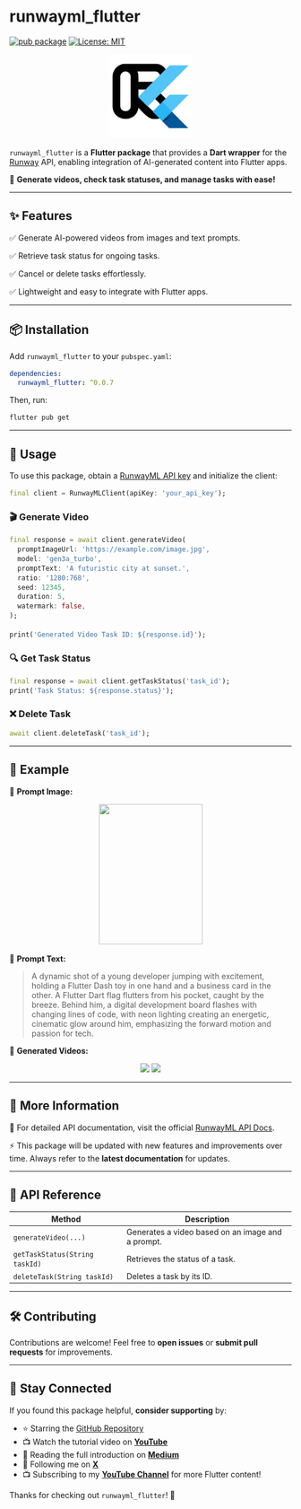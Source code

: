 # runwayml_flutter

[![pub package](https://img.shields.io/pub/v/runwayml_flutter.svg)](https://pub.dev/packages/runwayml_flutter)
<a href="https://opensource.org/licenses/MIT"><img src="https://img.shields.io/badge/license-MIT-purple.svg" alt="License: MIT"></a>

<p align="center">
  <img src="https://raw.githubusercontent.com/FlutterWiz/runwayml_flutter/refs/heads/main/screenshots/logo.png" width="150" height="150">
</p>

`runwayml_flutter` is a **Flutter package** that provides a **Dart wrapper** for the [Runway](https://runwayml.com) API, enabling integration of AI-generated content into Flutter apps.

🚀 **Generate videos, check task statuses, and manage tasks with ease!**

---

## ✨ Features

✅ Generate AI-powered videos from images and text prompts.

✅ Retrieve task status for ongoing tasks.

✅ Cancel or delete tasks effortlessly.

✅ Lightweight and easy to integrate with Flutter apps.

---

## 📦 Installation

Add `runwayml_flutter` to your `pubspec.yaml`:

```yaml
dependencies:
  runwayml_flutter: ^0.0.7
```

Then, run:
```sh
flutter pub get
```

---

## 🚀 Usage

To use this package, obtain a [RunwayML API key](https://dev.runwayml.com) and initialize the client:

```dart
final client = RunwayMLClient(apiKey: 'your_api_key');
```

### 🎬 Generate Video

```dart
final response = await client.generateVideo(
  promptImageUrl: 'https://example.com/image.jpg',
  model: 'gen3a_turbo',
  promptText: 'A futuristic city at sunset.',
  ratio: '1280:768',
  seed: 12345,
  duration: 5,
  watermark: false,
);

print('Generated Video Task ID: ${response.id}');
```

### 🔍 Get Task Status

```dart
final response = await client.getTaskStatus('task_id');
print('Task Status: ${response.status}');
```

### ❌ Delete Task

```dart
await client.deleteTask('task_id');
```

---

## 📌 Example

🔹 **Prompt Image:**
<p align="center">
  <img src="https://github.com/user-attachments/assets/2e6c3da4-2399-47bb-9480-8c2c893b28f2" width="185" height="250">
</p>

🔹 **Prompt Text:**
> A dynamic shot of a young developer jumping with excitement, holding a Flutter Dash toy in one hand and a business card in the other. A Flutter Dart flag flutters from his pocket, caught by the breeze. Behind him, a digital development board flashes with changing lines of code, with neon lighting creating an energetic, cinematic glow around him, emphasizing the forward motion and passion for tech.

🔹 **Generated Videos:**

<p align="center">
  <img src="https://github.com/user-attachments/assets/9bf94f77-5f0a-4a57-8277-e63af818b1d0">
  <img src="https://github.com/user-attachments/assets/6dfea0d2-5df3-47e8-8f1a-df4dda3a7d68">
</p>

---

## 📖 More Information

📌 For detailed API documentation, visit the official [RunwayML API Docs](https://docs.dev.runwayml.com).

⚡ This package will be updated with new features and improvements over time. Always refer to the **latest documentation** for updates.

---

## 📝 API Reference

| Method | Description |
|--------|-------------|
| `generateVideo(...)` | Generates a video based on an image and a prompt. |
| `getTaskStatus(String taskId)` | Retrieves the status of a task. |
| `deleteTask(String taskId)` | Deletes a task by its ID. |

---

## 🛠️ Contributing

Contributions are welcome! Feel free to **open issues** or **submit pull requests** for improvements.

---

## 📢 Stay Connected

If you found this package helpful, **consider supporting** by:
- ⭐ Starring the [GitHub Repository](https://github.com/FlutterWiz/runwayml_flutter)
- 📺 Watch the tutorial video on **[YouTube](https://youtu.be/ocxAs_rwjYg?si=_2wMowKUeXdV4tZu)**
- 📝 Reading the full introduction on **[Medium](https://medium.com/@FlutterWiz/bringing-runway-to-flutter-introducing-runwayml_flutter-e54d103abff6)**
- 🔔 Following me on **[X](https://x.com/FlutterWiz)**
- 📺 Subscribing to my **[YouTube Channel](https://www.youtube.com/@FlutterWiz)** for more Flutter content!

Thanks for checking out `runwayml_flutter`! 🚀
